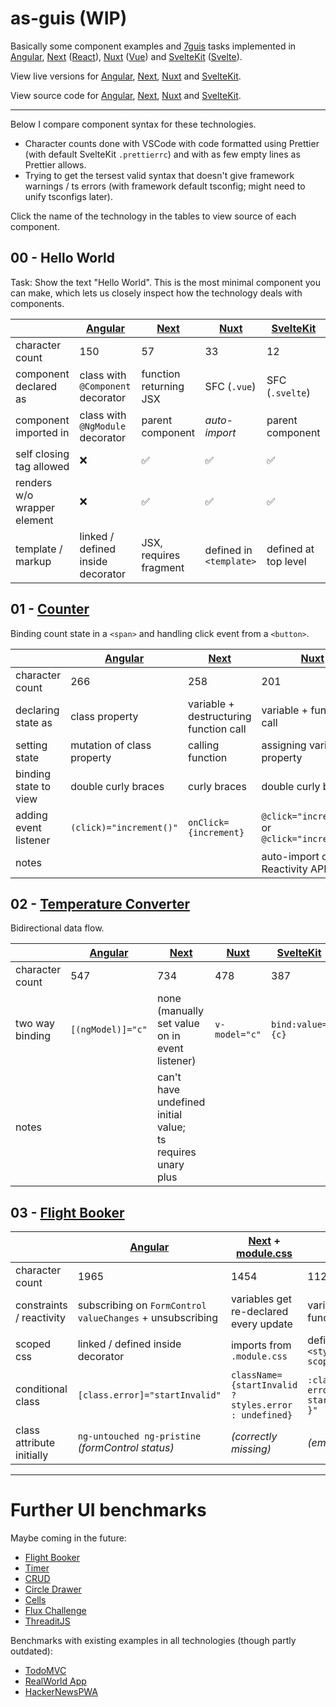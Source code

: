 # as-guis (WIP)

Basically some component examples and [7guis](https://eugenkiss.github.io/7guis/) tasks implemented in [Angular](https://angular.io/), [Next](https://nextjs.org/) ([React](https://reactjs.org/)), [Nuxt](https://v3.nuxtjs.org/) ([Vue](https://vuejs.org/)) and [SvelteKit](https://kit.svelte.dev/) ([Svelte](https://svelte.dev/)).

View live versions for [Angular](https://as-guis-angular.netlify.app/), [Next](https://as-guis-next.vercel.app/), [Nuxt](https://as-guis-nuxt.netlify.app/) and [SvelteKit](https://as-guis-sveltekit.netlify.app/).

View source code for [Angular](/angular), [Next](/next), [Nuxt](/nuxt) and [SvelteKit](/sveltekit).

---

Below I compare component syntax for these technologies.

- Character counts done with VSCode with code formatted using Prettier (with default SvelteKit `.prettierrc`) and with as few empty lines as Prettier allows.
- Trying to get the tersest valid syntax that doesn't give framework warnings / ts errors (with framework default tsconfig; might need to unify tsconfigs later).

Click the name of the technology in the tables to view source of each component.

## 00 - Hello World

Task: Show the text "Hello World".
This is the most minimal component you can make, which lets us closely inspect how the technology deals with components.

|                          | [Angular][00-angular]             | [Next][00-next]        | [Nuxt][00-nuxt]         | [SvelteKit][00-sveltekit] |
| ------------------------ | --------------------------------- | ---------------------- | ----------------------- | ------------------------- |
| character count          | 150                               | 57                     | 33                      | 12                        |
| component declared as    | class with `@Component` decorator | function returning JSX | SFC (`.vue`)            | SFC (`.svelte`)           |
| component imported in    | class with `@NgModule` decorator  | parent component       | _auto-import_           | parent component          |
| self closing tag allowed | ❌                                | ✅                     | ✅                      | ✅                        |
| renders w/o wrapper element  | ❌                                | ✅                     | ✅                      | ✅                        |
| template / markup        | linked / defined inside decorator | JSX, requires fragment | defined in `<template>` | defined at top level      |

[00-angular]: /angular/src/app/components/hello-world.component.ts
[00-next]: /next/lib/HelloWorld.tsx
[00-nuxt]: /nuxt/components/HelloWorld.vue
[00-sveltekit]: /sveltekit/src/lib/HelloWorld.svelte

## 01 - [Counter](https://eugenkiss.github.io/7guis/tasks#counter)

Binding count state in a `<span>` and handling click event from a `<button>`.

|                       | [Angular][01-angular]      | [Next][01-next]                        | [Nuxt][01-nuxt]                                     | [SvelteKit][01-sveltekit] |
| --------------------- | -------------------------- | -------------------------------------- | --------------------------------------------------- | ------------------------- |
| character count       | 266                        | 258                                    | 201                                                 | 162                       |
| declaring state as    | class property             | variable + destructuring function call | variable + function call                            | variable                  |
| setting state         | mutation of class property | calling function                       | assigning variable property                         | assigning variable        |
| binding state to view | double curly braces        | curly braces                           | double curly braces                                 | curly braces              |
| adding event listener | `(click)="increment()"`    | `onClick={increment}`                  | `@click="increment"` or <br> `@click="increment()"` | `on:click={increment}`    |
| notes                 |                            |                                        | auto-import of Reactivity APIs                      |                           |

[01-angular]: /angular/src/app/components/counter.component.ts
[01-next]: /next/lib/Counter.tsx
[01-nuxt]: /nuxt/components/Counter.vue
[01-sveltekit]: /sveltekit/src/lib/Counter.svelte

## 02 - [Temperature Converter](https://eugenkiss.github.io/7guis/tasks/#temp)

Bidirectional data flow.

|                 | [Angular][02-angular] | [Next][02-next]                                                | [Nuxt][02-nuxt] | [SvelteKit][02-sveltekit] |
| --------------- | --------------------- | -------------------------------------------------------------- | --------------- | ------------------------- |
| character count | 547                   | 734                                                            | 478             | 387                       |
| two way binding | `[(ngModel)]="c"`     | none (manually set value on in event listener)                 | `v-model="c"`   | `bind:value={c}`          |
| notes           |                       | can't have undefined initial value;<br> ts requires unary plus |                 |                           |

[02-angular]: /angular/src/app/components/temperature-converter.component.ts
[02-next]: /next/lib/TemperatureConverter.tsx
[02-nuxt]: /nuxt/components/TemperatureConverter.vue
[02-sveltekit]: /sveltekit/src/lib/TemperatureConverter.svelte

## 03 - [Flight Booker](https://eugenkiss.github.io/7guis/tasks/#flight)

|                           | [Angular][03-angular]                                       | [Next][03-next] + [module.css][03-next-styles]        | [Nuxt][03-nuxt]                    | [SvelteKit][03-sveltekit]             |
| ------------------------- | ----------------------------------------------------------- | ----------------------------------------------------- | ---------------------------------- | ------------------------------------- |
| character count           | 1965                                                        | 1454                                                  | 1122                               | 985                                   |
| constraints / reactivity  | subscribing on `FormControl` `valueChanges` + unsubscribing | variables get re-declared every update                | variable + function call           | labeled variable                      |
| scoped css                | linked / defined inside decorator                           | imports from `.module.css`                            | defined in `<styles scoped>`       | defined `<styles>`                    |
| conditional class         | `[class.error]="startInvalid"`                              | `className={startInvalid ? styles.error : undefined}` | `:class="{ error: startInvalid }"` | `class:error={startInvalid}`          |
| class attribute initially | `ng-untouched ng-pristine` _(formControl status)_           | _(correctly missing)_                                 | _(empty)_                          | `s-AlKFmgiKvTi_` _(css scoping hash)_ |

[03-angular]: /angular/src/app/components/flight-booker.component.ts
[03-next]: /next/lib/FlightBooker.tsx
[03-next-styles]: /next/lib/FlightBooker.module.css
[03-nuxt]: /nuxt/components/FlightBooker.vue
[03-sveltekit]: /sveltekit/src/lib/FlightBooker.svelte

---

# Further UI benchmarks

Maybe coming in the future:

- [Flight Booker](https://eugenkiss.github.io/7guis/tasks/#flight)
- [Timer](https://eugenkiss.github.io/7guis/tasks/#timer)
- [CRUD](https://eugenkiss.github.io/7guis/tasks/#crud)
- [Circle Drawer](https://eugenkiss.github.io/7guis/tasks/#circle)
- [Cells](https://eugenkiss.github.io/7guis/tasks/#cells)
- [Flux Challenge](https://github.com/staltz/flux-challenge)
- [ThreaditJS](http://threaditjs.com/)

Benchmarks with existing examples in all technologies (though partly outdated):

- [TodoMVC](https://codebase.show/projects/todomvc)
- [RealWorld App](https://codebase.show/projects/realworld)
- [HackerNewsPWA](https://hnpwa.com/)

